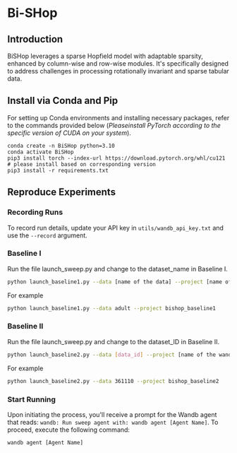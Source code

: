 # Bi-SHop

<!---
Author: [Chenwei Xu](https://chenwei-1999.github.io/), Yu-Chao Huang, Jerry Yao-Chieh Hu, Weijian Li, Ammar Gilani, Hsi-Sheng Goan, Han Liu
Paper: 
-->
## Introduction
BiSHop leverages a sparse Hopfield model with adaptable sparsity, enhanced by column-wise and row-wise modules. It's specifically designed to address challenges in processing rotationally invariant and sparse tabular data.

## Install via Conda and Pip
For setting up Conda environments and installing necessary packages, refer to the commands provided below (*Pleaseinstall PyTorch according to the specific version of CUDA on your system*).

 ```
conda create -n BiSHop python=3.10
conda activate BiSHop
pip3 install torch --index-url https://download.pytorch.org/whl/cu121 # please install based on corresponding version
pip3 install -r requirements.txt
 ```

 ## Reproduce Experiments
### Recording Runs
To record run details, update your API key in `utils/wandb_api_key.txt` and use the `--record` argument.


### Baseline I
Run the file launch_sweep.py and change to the dataset_name in Baseline I.
```bash 
python launch_baseline1.py --data [name of the data] --project [name of the wandb sweep project]
```
For example
```bash 
python launch_baseline1.py --data adult --project bishop_baseline1
```

### Baseline II
Run the file launch_sweep.py and change to the dataset_ID in Baseline II.
```bash 
python launch_baseline2.py --data [data_id] --project [name of the wandb sweep project]
```
For example
```bash 
python launch_baseline2.py --data 361110 --project bishop_baseline2
```

### Start Running
Upon initiating the process, you'll receive a prompt for the Wandb agent that reads: `wandb: Run sweep agent with: wandb agent [Agent Name]`. To proceed, execute the following command:
```bash
wandb agent [Agent Name]
```

<!---
 ## Citation
 -->